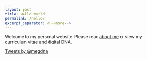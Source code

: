 ```yaml
---
layout: post
title: Hello World
permalink: /hello/
excerpt_separator: <!--more-->
---
```


Welcome to my personal website.  Please read <a href="http://megdna.github.io/about">about me</a> or view my <a href="http://megdna.github.io/cv">curriculum vitae</a> and <a href="http://megdna.github.io/dna">digital DNA</a>.

<a class="twitter-timeline" data-height="450" data-dnt="true" data-theme="light" href="https://twitter.com/megdna" target="_blank">Tweets by @megdna</a> <script async src="//platform.twitter.com/widgets.js" charset="utf-8"></script>
<!--more-->